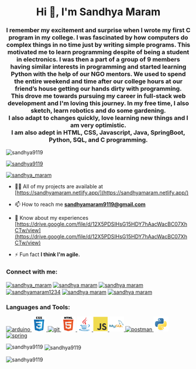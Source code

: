 <h1 align="center">Hi 👋, I'm Sandhya Maram</h1>
<h3 align="center">I remember my excitement and surprise when I wrote my first C program in my college. I was fascinated by how computers do complex things in no time just by writing simple programs. This motivated me to learn programming despite of being a student in electronics. I was then a part of a group of 9 members having similar interests in programming and started learning Python with the help of our NGO mentors. We used to spend the entire weekend and time after our college hours at our friend’s house getting our hands dirty with programming. </br>
This drove me towards pursuing my career in full-stack web development and I'm loving this journey. In my free time, I also sketch, learn robotics and do some gardening.
  </br>
  I also adapt to changes quickly, love learning new things and I am very optimistic. 
  </br>
  I am also adept in HTML, CSS, Javascript, Java, SpringBoot, Python, SQL, and C programming.</h3>

<p align="left"> <img src="https://komarev.com/ghpvc/?username=sandhya9119&label=Profile%20views&color=0e75b6&style=flat" alt="sandhya9119" /> </p>

<p align="left"> <a href="https://github.com/ryo-ma/github-profile-trophy"><img src="https://github-profile-trophy.vercel.app/?username=sandhya9119" alt="sandhya9119" /></a> </p>

<p align="left"> <a href="https://twitter.com/sandhya_maram" target="blank"><img src="https://img.shields.io/twitter/follow/sandhya_maram?logo=twitter&style=for-the-badge" alt="sandhya_maram" /></a> </p>

- 👨‍💻 All of my projects are available at [https://sandhyamaram.netlify.app/](https://sandhyamaram.netlify.app/)

- 📫 How to reach me **sandhyamaram9119@gmail.com**

- 📄 Know about my experiences [https://drive.google.com/file/d/12X5PDSIHsG15HDY7hAacWacBC07XhCTw/view](https://drive.google.com/file/d/12X5PDSIHsG15HDY7hAacWacBC07XhCTw/view)

- ⚡ Fun fact **I think I'm agile.**

<h3 align="left">Connect with me:</h3>
<p align="left">
<a href="https://twitter.com/sandhya_maram" target="blank"><img align="center" src="https://raw.githubusercontent.com/rahuldkjain/github-profile-readme-generator/master/src/images/icons/Social/twitter.svg" alt="sandhya_maram" height="30" width="40" /></a>
<a href="https://linkedin.com/in/sandhya maram" target="blank"><img align="center" src="https://raw.githubusercontent.com/rahuldkjain/github-profile-readme-generator/master/src/images/icons/Social/linked-in-alt.svg" alt="sandhya maram" height="30" width="40" /></a>
<a href="https://fb.com/sandhya maram" target="blank"><img align="center" src="https://raw.githubusercontent.com/rahuldkjain/github-profile-readme-generator/master/src/images/icons/Social/facebook.svg" alt="sandhya maram" height="30" width="40" /></a>
<a href="https://www.hackerrank.com/sandhyamaram1234" target="blank"><img align="center" src="https://raw.githubusercontent.com/rahuldkjain/github-profile-readme-generator/master/src/images/icons/Social/hackerrank.svg" alt="sandhyamaram1234" height="30" width="40" /></a>
<a href="https://www.leetcode.com/sandhya maram" target="blank"><img align="center" src="https://raw.githubusercontent.com/rahuldkjain/github-profile-readme-generator/master/src/images/icons/Social/leet-code.svg" alt="sandhya maram" height="30" width="40" /></a>
<a href="https://auth.geeksforgeeks.org/user/sandhya maram" target="blank"><img align="center" src="https://raw.githubusercontent.com/rahuldkjain/github-profile-readme-generator/master/src/images/icons/Social/geeks-for-geeks.svg" alt="sandhya maram" height="30" width="40" /></a>
</p>

<h3 align="left">Languages and Tools:</h3>
<p align="left"> <a href="https://www.arduino.cc/" target="_blank" rel="noreferrer"> <img src="https://cdn.worldvectorlogo.com/logos/arduino-1.svg" alt="arduino" width="40" height="40"/> </a> <a href="https://www.w3schools.com/css/" target="_blank" rel="noreferrer"> <img src="https://raw.githubusercontent.com/devicons/devicon/master/icons/css3/css3-original-wordmark.svg" alt="css3" width="40" height="40"/> </a> <a href="https://git-scm.com/" target="_blank" rel="noreferrer"> <img src="https://www.vectorlogo.zone/logos/git-scm/git-scm-icon.svg" alt="git" width="40" height="40"/> </a> <a href="https://www.w3.org/html/" target="_blank" rel="noreferrer"> <img src="https://raw.githubusercontent.com/devicons/devicon/master/icons/html5/html5-original-wordmark.svg" alt="html5" width="40" height="40"/> </a> <a href="https://www.java.com" target="_blank" rel="noreferrer"> <img src="https://raw.githubusercontent.com/devicons/devicon/master/icons/java/java-original.svg" alt="java" width="40" height="40"/> </a> <a href="https://developer.mozilla.org/en-US/docs/Web/JavaScript" target="_blank" rel="noreferrer"> <img src="https://raw.githubusercontent.com/devicons/devicon/master/icons/javascript/javascript-original.svg" alt="javascript" width="40" height="40"/> </a> <a href="https://www.mysql.com/" target="_blank" rel="noreferrer"> <img src="https://raw.githubusercontent.com/devicons/devicon/master/icons/mysql/mysql-original-wordmark.svg" alt="mysql" width="40" height="40"/> </a> <a href="https://postman.com" target="_blank" rel="noreferrer"> <img src="https://www.vectorlogo.zone/logos/getpostman/getpostman-icon.svg" alt="postman" width="40" height="40"/> </a> <a href="https://www.python.org" target="_blank" rel="noreferrer"> <img src="https://raw.githubusercontent.com/devicons/devicon/master/icons/python/python-original.svg" alt="python" width="40" height="40"/> </a> <a href="https://spring.io/" target="_blank" rel="noreferrer"> <img src="https://www.vectorlogo.zone/logos/springio/springio-icon.svg" alt="spring" width="40" height="40"/> </a> </p>

<p><img align="left" src="https://github-readme-stats.vercel.app/api/top-langs?username=sandhya9119&show_icons=true&locale=en&layout=compact" alt="sandhya9119" /></p>

<p>&nbsp;<img align="center" src="https://github-readme-stats.vercel.app/api?username=sandhya9119&show_icons=true&locale=en" alt="sandhya9119" /></p>

<p><img align="center" src="https://github-readme-streak-stats.herokuapp.com/?user=sandhya9119&" alt="sandhya9119" /></p>

